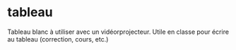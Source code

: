 # tableau
Tableau blanc à utiliser avec un vidéorprojecteur. Utile en classe pour écrire au tableau (correction, cours, etc.)
